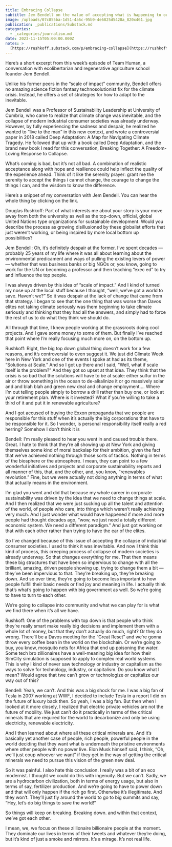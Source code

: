```yaml
---
title: Embracing Collapse
subtitle: Jem Bendell on the value of accepting what is happening to our world
image: /uploads/07c855ba-1d51-4a6c-95b9-4e6825d5428a_820x461.jpg
publication: _publications/Substack.md
categories:
  - _categories/journalism.md
date: 2023-11-15T05:00:00.000Z
notes: >
  [https://rushkoff.substack.com/p/embracing-collapse](https://rushkoff.substack.com/p/embracing-collapse)
---
```


Here’s a short excerpt from this week’s episode of Team Human, a conversation with ecolibertarian and regenerative agriculture school founder Jem Bendell.

Unlike his former peers in the “scale of impact” community, Bendell offers no amazing science fiction fantasy technosolutionist fix for the climate crisis. Instead, he offers a set of strategies for how to adapt to the inevitable.

Jem Bendell was a Professor of Sustainability Leadership at University of Cumbria, who came to realize that climate change was inevitable, and the collapse of modern industrial consumer societies was already underway. However, by fully experiencing the sadness and despair, he realized he wanted to “live to the max“ in this new context, and wrote a controversial paper in 2018 called Deep Adaptation: A Map for Navigating Climate Tragedy. He followed that up with a book called Deep Adaptation, and the brand new book I read for this conversation, Breaking Together: A Freedom-Loving Response to Collapse.

What’s coming is bad, but it’s not all bad. A combination of realistic acceptance along with hope and resilience could help inflect the quality of the experience ahead. Think of it like the serenity prayer: grant me the serenity to accept the things i cannot change, the courage to change the things I can, and the wisdom to know the difference.

Here’s a snippet of my conversation with Jem Bendell. You can hear the whole thing by clicking on the link.

Douglas Rushkoff:
Part of what interests me about your story is your move away from both the university as well as the top-down, official, global United Nations type organizations for sustainable development. Would you describe the process as growing disillusioned by these globalist efforts that just weren’t working, or being inspired by more local bottom up possibilities?

Jem Bendell:
Oh, it’s definitely despair at the former. I’ve spent decades — probably 25 years of my life where it was all about learning about the environmental predicament and ways of pulling the existing levers of power — whether that was business banks or big NGOs or, you know, going to work for the UN or becoming a professor and then teaching “exec ed” to try and influence the top people.

I was always driven by this idea of “scale of impact.” And I kind of turned my nose up at the local stuff because I thought, “well, we’ve got a world to save. Haven’t we?” So it was despair at the lack of change that came from that strategy. I began to see that the one thing that was worse than Davos elites not taking climate seriously was them beginning to take climate seriously and thinking that they had all the answers, and simply had to force the rest of us to do what they think we should do.

All through that time, I knew people working at the grassroots doing cool projects. And I gave some money to some of them. But finally I’ve reached that point where I’m really focusing much more on, on the bottom up.

Rushkoff:
Right, the big top down global thing doesn’t work for a few reasons, and it’s controversial to even suggest it. We just did Climate Week here in New York and one of the events I spoke at had as its theme, “Solutions at Scale.” And so I got up there and I said, “Well, what if scale itself is the problem?” And they got so upset at that idea. They think that the crisis is so bad that the solutions will have to be at scale: either sulfur in the air or throw something in the ocean to de-alkalinize it or go massively solar and and blah blah and green new deal and change employment…. Where I’m out telling people simply to borrow a drill rather than buy one, or look at your retirement plan. Where is it invested? What if you’re willing to take a third of it and put it in renewable agriculture?

And I got accused of buying the Exxon propaganda that we people are responsible for this stuff when it’s actually the big corporations that have to be responsible for it. So I wonder, is personal responsibility itself really a red herring? Somehow I don’t think it is

Bendell:
I’m really pleased to hear you went in and caused trouble there. Great. I hate to think that they’re all showing up at New York and giving themselves some kind of moral backslap for their ambition, given the fact that we’ve achieved nothing through those sorts of tactics. Nothing in terms of the biosphere or the atmosphere. I mean, they can point to a few wonderful initiatives and projects and corporate sustainability reports and all manner of this, that, and the other, and, you know, “renewables revolution.” Fine, but we were actually not doing anything in terms of what that actually means in the environment.

I’m glad you went and did that because my whole career in corporate sustainability was driven by the idea that we need to change things at scale. And I then realized that we were just sucking up all the talent and attention of the world, of people who care, into things which weren’t really achieving very much. And I just wonder what would have happened if more and more people had thought decades ago, “wow, we just need a totally different economic system. We need a different paradigm.” And just got working on that with each other rather than trying to have the ear of the elites.

So I’ve changed because of this issue of accepting the collapse of industrial consumer societies. I used to think it was inevitable. And now I think this kind of process, this creeping process of collapse of modern societies is already underway. So that changes everything for me. That then means these big structures that have been so impervious to change with all the brilliant, amazing, driven people showing up, trying to change them a bit — they’ve been impervious to that. They’re breaking up, they’re breaking down. And so over time, they’re going to become less important to how people fulfill their basic needs or find joy and meaning in life. I actually think that’s what’s going to happen with big government as well. So we’re going to have to turn to each other.

We’re going to collapse into community and what we can play for is what we find there when it’s all we have.

Rushkoff:
One of the problems with top down is that people who think they’re really smart make really big decisions and implement them with a whole lot of money, but that they don’t actually do much, right? Or they do wrong. There’ll be a Davos meeting for the “Great Reset” and we’re gonna throw every coffee bean in the world on the blockchain. Or we’re going to buy, you know, mosquito nets for Africa that end up poisoning the water. Some tech bro zillionaires have a well-meaning big idea for how their SimCity simulation is supposed to apply to complex real world systems. This is why I kind of never saw technology or industry or capitalism as the ways to solve for technology, industry, or capitalism. Do you know what I mean? Would agree that twe can’t grow or technologize or capitalize our way out of this?

Bendell:
Yeah, we can’t. And this was a big shock for me. I was a big fan of Tesla in 2007 working at WWF, I decided to include Tesla in a report I did on the future of luxury back then. So yeah, I was a big fan. But then when I looked at it more closely, I realized that electric private vehicles are not the future of mobility. We just can’t do it practically in terms of the critical minerals that are required for the world to decarbonize and only be using electricity, renewable electricity.

And I then learned about where all these critical minerals are. And it’s basically yet another case of people, rich people, powerful people in the world deciding that they want what is underneath the pristine environments where other people with no power live. Elon Musk himself said, I think, “Oh, we’ll just coup whoever we want” if they get in the way of getting the critical minerals we need to pursue this vision of the green new deal.

So it was painful. I also hate this conclusion. I really was a bit of an eco modernist. I thought we could do this with ingenuity. But we can’t. Sadly, we are a hydrocarbon civilization, both in terms of energy usage, but also in terms of say, fertilizer production. And we’re going to have to power down and that will only happen if the rich go first. Otherwise it’s illegitimate. And they won’t. They’ll just fly around the world to go to big summits and say, “Hey, let’s do big things to save the world!”

So things will keep on breaking. Breaking down. and within that context, we’ve got each other.

I mean, we, we focus on these zillionaire billionaire people at the moment. They dominate our lives in terms of their tweets and whatever they’re doing, but it’s kind of just a smoke and mirrors. It’s a mirage. It’s not real life.
